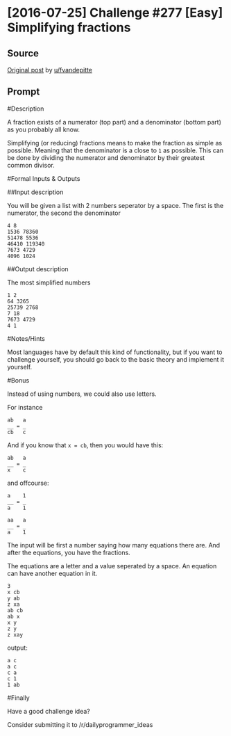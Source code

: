 # [2016-07-25] Challenge #277 [Easy] Simplifying fractions

## Source

[Original post](https://old.reddit.com/r/dailyprogrammer/comments/4uhqdb/20160725_challenge_277_easy_simplifying_fractions/) by [u/fvandepitte](https://old.reddit.com/user/fvandepitte)

## Prompt

#Description

A fraction exists of a numerator (top part) and a denominator (bottom part) as you probably all know.

Simplifying (or reducing) fractions means to make the fraction as simple as possible. Meaning that the denominator is a close to `1` as possible.
This can be done by dividing the numerator and denominator by their greatest common divisor.

#Formal Inputs & Outputs

##Input description

You will be given a list with 2 numbers seperator by a space.
The first is the numerator, the second the denominator

    4 8
    1536 78360
    51478 5536
    46410 119340
    7673 4729
    4096 1024

##Output description

The most simplified numbers

    1 2
    64 3265
    25739 2768
    7 18
    7673 4729
    4 1

#Notes/Hints

Most languages have by default this kind of functionality, but if you want to challenge yourself, you should go back to the basic theory and implement it yourself.

#Bonus

Instead of using numbers, we could also use letters.

For instance

    ab   a
    __ = _
    cb   c

And if you know that `x = cb`, then you would have this:

    ab   a
    __ = _
    x    c

and offcourse:

    a    1
    __ = _
    a    1

    aa   a
    __ = _
    a    1

The input will be first a number saying how many equations there are. And after the equations, you have the fractions.

The equations are a letter and a value seperated by a space.
An equation can have another equation in it.

    3
    x cb
    y ab
    z xa
    ab cb
    ab x
    x y
    z y
    z xay

output:

    a c
    a c
    c a
    c 1
    1 ab


#Finally

Have a good challenge idea?

Consider submitting it to /r/dailyprogrammer_ideas
